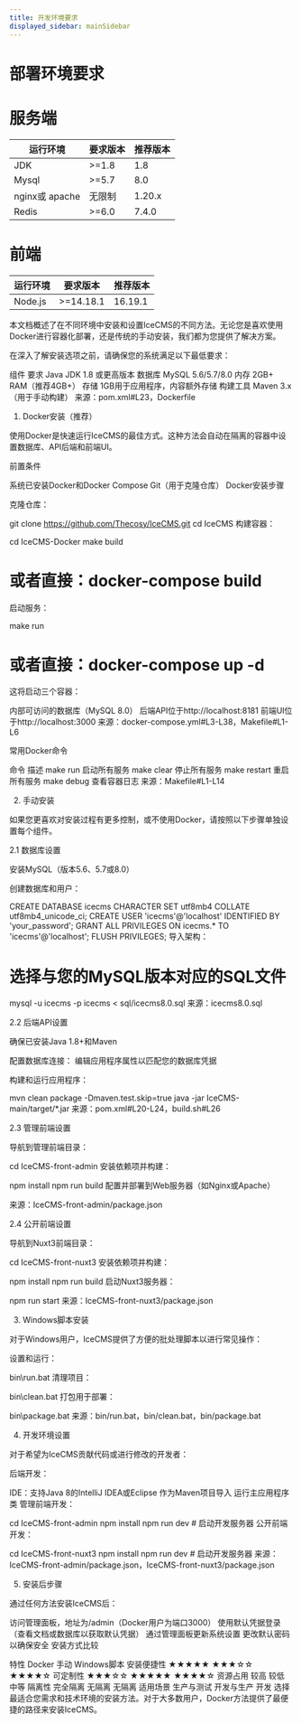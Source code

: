```yaml
---
title: 开发环境要求
displayed_sidebar: mainSidebar
---
```


# 部署环境要求

# 服务端

|  运行环境 | 要求版本  |  推荐版本 |
| ------------ | ------------ | ------------ |
|  JDK |  >=1.8 |  1.8 |
| Mysql  |  >=5.7 | 8.0  |
| nginx或 apache  |  无限制 | 1.20.x  |
| Redis  |  >=6.0 | 7.4.0  |

# 前端

|  运行环境 | 要求版本  |  推荐版本 |
| ------------ | ------------ | ------------ |
|  Node.js |  >=14.18.1 |  16.19.1 |

本文档概述了在不同环境中安装和设置IceCMS的不同方法。无论您是喜欢使用Docker进行容器化部署，还是传统的手动安装，我们都为您提供了解决方案。

在深入了解安装选项之前，请确保您的系统满足以下最低要求：

组件	要求
Java	JDK 1.8 或更高版本
数据库	MySQL 5.6/5.7/8.0
内存	2GB+ RAM（推荐4GB+）
存储	1GB用于应用程序，内容额外存储
构建工具	Maven 3.x（用于手动构建）
来源：pom.xml#L23，Dockerfile

1. Docker安装（推荐）

使用Docker是快速运行IceCMS的最佳方式。这种方法会自动在隔离的容器中设置数据库、API后端和前端UI。

前置条件

系统已安装Docker和Docker Compose
Git（用于克隆仓库）
Docker安装步骤

克隆仓库：

git clone https://github.com/Thecosy/IceCMS.git
cd IceCMS
构建容器：

cd IceCMS-Docker
make build
# 或者直接：docker-compose build
启动服务：

make run
# 或者直接：docker-compose up -d
这将启动三个容器：

内部可访问的数据库（MySQL 8.0）
后端API位于http://localhost:8181
前端UI位于http://localhost:3000
来源：docker-compose.yml#L3-L38，Makefile#L1-L6

常用Docker命令

命令	描述
make run	启动所有服务
make clear	停止所有服务
make restart	重启所有服务
make debug	查看容器日志
来源：Makefile#L1-L14

2. 手动安装

如果您更喜欢对安装过程有更多控制，或不使用Docker，请按照以下步骤单独设置每个组件。

2.1 数据库设置

安装MySQL（版本5.6、5.7或8.0）

创建数据库和用户：

CREATE DATABASE icecms CHARACTER SET utf8mb4 COLLATE utf8mb4_unicode_ci;
CREATE USER 'icecms'@'localhost' IDENTIFIED BY 'your_password';
GRANT ALL PRIVILEGES ON icecms.* TO 'icecms'@'localhost';
FLUSH PRIVILEGES;
导入架构：

# 选择与您的MySQL版本对应的SQL文件
mysql -u icecms -p icecms < sql/icecms8.0.sql
来源：icecms8.0.sql

2.2 后端API设置

确保已安装Java 1.8+和Maven

配置数据库连接：
编辑应用程序属性以匹配您的数据库凭据

构建和运行应用程序：

mvn clean package -Dmaven.test.skip=true
java -jar IceCMS-main/target/*.jar
来源：pom.xml#L20-L24，build.sh#L26

2.3 管理前端设置

导航到管理前端目录：

cd IceCMS-front-admin
安装依赖项并构建：

npm install
npm run build
配置并部署到Web服务器（如Nginx或Apache）

来源：IceCMS-front-admin/package.json

2.4 公开前端设置

导航到Nuxt3前端目录：

cd IceCMS-front-nuxt3
安装依赖项并构建：

npm install
npm run build
启动Nuxt3服务器：

npm run start
来源：IceCMS-front-nuxt3/package.json

3. Windows脚本安装

对于Windows用户，IceCMS提供了方便的批处理脚本以进行常见操作：

设置和运行：

bin\run.bat
清理项目：

bin\clean.bat
打包用于部署：

bin\package.bat
来源：bin/run.bat，bin/clean.bat，bin/package.bat

4. 开发环境设置

对于希望为IceCMS贡献代码或进行修改的开发者：

后端开发：

IDE：支持Java 8的IntelliJ IDEA或Eclipse
作为Maven项目导入
运行主应用程序类
管理前端开发：

cd IceCMS-front-admin
npm install
npm run dev  # 启动开发服务器
公开前端开发：

cd IceCMS-front-nuxt3
npm install
npm run dev  # 启动开发服务器
来源：IceCMS-front-admin/package.json，IceCMS-front-nuxt3/package.json

5. 安装后步骤

通过任何方法安装IceCMS后：

访问管理面板，地址为/admin（Docker用户为端口3000）
使用默认凭据登录（查看文档或数据库以获取默认凭据）
通过管理面板更新系统设置
更改默认密码以确保安全
安装方式比较

特性	Docker	手动	Windows脚本
安装便捷性	★★★★★	★★★☆☆	★★★★☆
可定制性	★★★☆☆	★★★★★	★★★★☆
资源占用	较高	较低	中等
隔离性	完全隔离	无隔离	无隔离
适用场景	生产与测试	开发与生产	开发
选择最适合您需求和技术环境的安装方法。对于大多数用户，Docker方法提供了最便捷的路径来安装IceCMS。